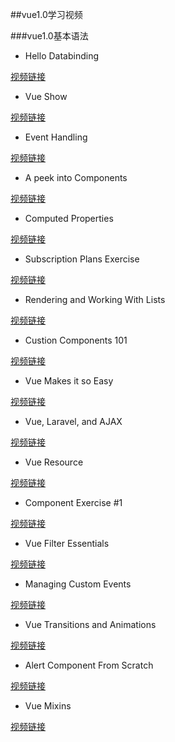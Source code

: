 ##vue1.0学习视频

###vue1.0基本语法

- Hello Databinding

[视频链接](http://7xo7bi.com1.z0.glb.clouddn.com/vue1.0/1Hello%20Databinding.mp4)

- Vue Show

[视频链接](http://7xo7bi.com1.z0.glb.clouddn.com/vue1.0/2Vue%20Show.mp4)

- Event Handling

[视频链接](http://7xo7bi.com1.z0.glb.clouddn.com/vue1.0/3Event%20Handling.mp4)

- A peek into Components

[视频链接](http://7xo7bi.com1.z0.glb.clouddn.com/vue1.0/4A%20peek%20into%20Components.mp4)

- Computed Properties

[视频链接](http://7xo7bi.com1.z0.glb.clouddn.com/vue1.0/5Computed%20Properties.mp4)

- Subscription Plans Exercise

[视频链接](http://7xo7bi.com1.z0.glb.clouddn.com/vue1.0/6Subscription%20Plans%20Exercise.mp4)

- Rendering and Working With Lists

[视频链接](http://7xo7bi.com1.z0.glb.clouddn.com/vue1.0/7Rendering%20and%20Working%20With%20Lists.mp4)

- Custion Components 101

[视频链接](http://7xo7bi.com1.z0.glb.clouddn.com/vue1.0/8Custion%20Components%20101.mp4)

- Vue Makes it so Easy

[视频链接](http://7xo7bi.com1.z0.glb.clouddn.com/vue1.0/9Vue%20Makes%20it%20so%20Easy.mp4)

- Vue, Laravel, and AJAX

[视频链接](http://7xo7bi.com1.z0.glb.clouddn.com/vue1.0/10Vue,%20Laravel,%20and%20AJAX.mp4)

- Vue Resource

[视频链接](http://7xo7bi.com1.z0.glb.clouddn.com/vue1.0/11Vue%20Resource.mp4)

- Component Exercise #1

[视频链接](http://7xo7bi.com1.z0.glb.clouddn.com/vue1.0/12Component%20Exercise%20%231.mp4)

- Vue Filter Essentials

[视频链接](http://7xo7bi.com1.z0.glb.clouddn.com/vue1.0/14Vue%20Filter%20Essentials.mp4)

- Managing Custom Events

[视频链接](http://7xo7bi.com1.z0.glb.clouddn.com/vue1.0/15Managing%20Custom%20Events.mp4)

- Vue Transitions and Animations

[视频链接](http://7xo7bi.com1.z0.glb.clouddn.com/vue1.0/17Vue%20Transitions%20and%20Animations.mp4)

- Alert Component From Scratch

[视频链接](http://7xo7bi.com1.z0.glb.clouddn.com/vue1.0/21Alert%20Component%20From%20Scratch.mp4)

- Vue Mixins

[视频链接](http://7xo7bi.com1.z0.glb.clouddn.com/vue1.0/22Vue%20Mixins.mp4)